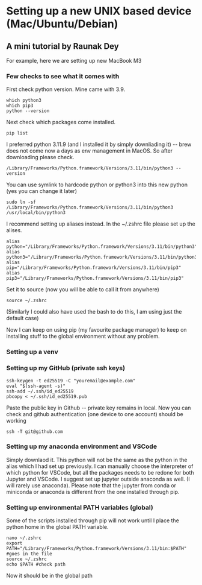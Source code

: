 # Setting up a new UNIX based device (Mac/Ubuntu/Debian)
## A mini tutorial by Raunak Dey
For example, here we are setting up new MacBook M3


### Few checks to see what it comes with

First check python version. Mine came with 3.9. 
```
which python3
which pip3
python --version
```

Next check which packages come installed.
```
pip list 
```

I preferred python 3.11.9 (and I installed it by simply downliading it) -- brew does not come now a days as env management in MacOS. So after downloading please check.
```
/Library/Frameworks/Python.framework/Versions/3.11/bin/python3 --version
```
You can use symlink to hardcode python or python3 into this new python (yes you can change it later)
```
sudo ln -sf /Library/Frameworks/Python.framework/Versions/3.11/bin/python3 /usr/local/bin/python3
```
I recommend setting up aliases instead. In the ~/.zshrc
 file please set up the alises.
```
alias python="/Library/Frameworks/Python.framework/Versions/3.11/bin/python3"
alias python3="/Library/Frameworks/Python.framework/Versions/3.11/bin/python3"
alias pip="/Library/Frameworks/Python.framework/Versions/3.11/bin/pip3"
alias pip3="/Library/Frameworks/Python.framework/Versions/3.11/bin/pip3"
```
Set it to source (now you will be able to call it from anywhere)
```
source ~/.zshrc
```

(Similarly I could also have used the bash to do this, I am using just the default case)

Now I can keep on using pip (my favourite package manager) to keep on installing stuff to the global environment without any problem.


### Setting up a venv 




### Setting up my GitHub (private ssh keys)
```
ssh-keygen -t ed25519 -C "youremail@example.com"
eval "$(ssh-agent -s)"
ssh-add ~/.ssh/id_ed25519
pbcopy < ~/.ssh/id_ed25519.pub
```
Paste the public key in Github -- private key remains in local. Now you can check and github authentication (one device to one account) should be working
```
ssh -T git@github.com
```



### Setting up my anaconda environment and VSCode
Simply downlaod it. This python will not be the same as the python in the alias which I had set up previously. I can manually choose the interpreter of which python for VSCode, but all the packages needs to be redone for both Jupyter and VSCode.
I suggest set up jupyter outside anaconda as well. (I will rarely use anaconda). Please note that the jupyter from conda or miniconda or anaconda is different from the one installed through pip.


### Setting up environmental PATH variables (global)

Some of the scripts installed through pip will not work until I place the python home in the global PATH variable.

```
nano ~/.zshrc
export PATH="/Library/Frameworks/Python.framework/Versions/3.11/bin:$PATH" #goes in the file
source ~/.zshrc
echo $PATH #check path
```

Now it should be in the global path


